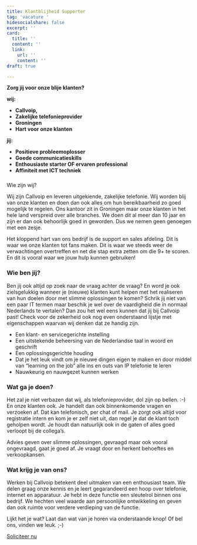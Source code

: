 ```yaml
---
title: Klantblijheid Supporter
tag: 'vacature '
hidesocialshare: false
excerpt: ''
card:
  title: ''
  content: ''
  link:
    url: ''
    content: ''
draft: true

---
```

**Zorg jij voor onze blije klanten?**

**wij:**

* **Callvoip,**
* **Zakelijke telefonieprovider**
* **Groningen**
* **Hart voor onze klanten**

**jij:**

* **Positieve probleemoplosser**
* **Goede communicatieskills**
* **Enthousiaste starter OF ervaren professional**
* **Affiniteit met ICT techniek**

###   
Wie zijn wij?

Wij zijn Callvoip en leveren uitgekiende, zakelijke telefonie. Wij worden blij van onze klanten en doen dan ook alles om hun bereikbaarheid zo goed mogelijk te regelen. Ons kantoor zit in Groningen maar onze klanten in het hele land verspreid over alle branches. We doen dit al meer dan 10 jaar en zijn er dan ook behoorlijk goed in geworden. Dus we nemen geen genoegen met een zesje.

Het kloppend hart van ons bedrijf is de support en sales afdeling. Dit is waar we onze klanten tot fans maken. Dit is waar we steeds weer de verwachtingen overtreffen en net die stap extra zetten om die 9+ te scoren. En dit is vooral waar we jouw hulp kunnen gebruiken!

### Wie ben jij?

Ben jij ook altijd op zoek naar de vraag achter de vraag? En word je ook zielsgelukkig wanneer je (nieuwe) klanten kunt helpen met het realiseren van hun doelen door met slimme oplossingen te komen? Schrik jij niet van een paar IT termen maar beschik je wel over de vaardigheid die in normaal Nederlands te vertalen? Dan zou het wel eens kunnen dat jij bij Callvoip past! Check voor de zekerheid ook nog even onderstaand lijstje met eigenschappen waarvan wij denken dat ze handig zijn.

* Een klant- en servicegerichte instelling
* Een uitstekende beheersing van de Nederlandse taal in woord en geschrift
* Een oplossingsgerichte houding
* Dat je het leuk vindt om je nieuwe dingen eigen te maken en door middel van “learning on the job” alle ins en outs van IP telefonie te leren
* Nauwkeurig en nauwgezet kunnen werken

### Wat ga je doen?

Het zal je niet verbazen dat wij, als telefonieprovider, dol zijn op bellen. :-) En onze klanten ook. Je handelt dan ook binnenkomende vragen en verzoeken af. Dat kan telefonisch, per chat of mail. Je zorgt ook altijd voor registratie intern en kom je er zelf niet uit, dan regel je dat de klant toch geholpen wordt. Je houdt dan natuurlijk ook in de gaten of alles goed verloopt bij de collega’s.

Advies geven over slimme oplossingen, gevraagd maar ook vooral ongevraagd, gaat je goed af. Je vraagt door en herkent behoeftes en verkoopkansen.

### Wat krijg je van ons?

Werken bij Callvoip betekent deel uitmaken van een enthousiast team. We delen graag onze kennis en je leert gegarandeerd een hoop over telefonie, internet en apparatuur. Je hebt in deze functie een sleutelrol binnen ons bedrijf. We hechten veel waarde aan persoonlijke ontwikkeling en geven dan ook ruimte voor verdere verdieping van de functie.

  
Lijkt het je wat? Laat dan wat van je horen via onderstaande knop! Of bel ons, vinden we leuk. ;-)

<a href="/sollicitatiebrief" class="button">Soliciteer nu</a>